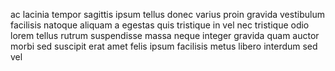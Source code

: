 ac lacinia tempor sagittis ipsum tellus donec varius proin gravida vestibulum
facilisis natoque aliquam a egestas quis tristique in vel nec tristique odio
lorem tellus rutrum suspendisse massa neque integer gravida quam auctor morbi
sed suscipit erat amet felis ipsum facilisis metus libero interdum sed vel